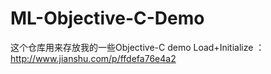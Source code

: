 # ML-Objective-C-Demo
这个仓库用来存放我的一些Objective-C demo
Load+Initialize ：http://www.jianshu.com/p/ffdefa76e4a2

